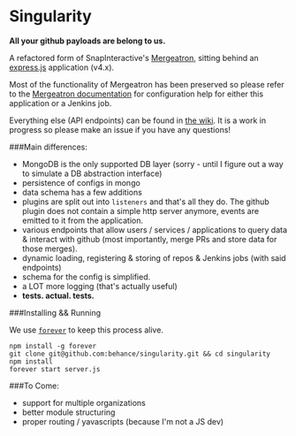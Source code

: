 Singularity
===========

**All your github payloads are belong to us.**

A refactored form of SnapInteractive's [Mergeatron](https://github.com/SnapInteractive/mergeatron), sitting behind an [express.js](https://github.com/visionmedia/express) application (v4.x).

Most of the functionality of Mergeatron has been preserved so please refer to the [Mergeatron documentation](https://github.com/SnapInteractive/mergeatron#configuring-mergeatron) for configuration help for either this application or a Jenkins job.

Everything else (API endpoints) can be found in [the wiki](https://github.com/behance/singularity/wiki/API-Specs). It is a work in progress so please make an issue if you have any questions!

###Main differences:

- MongoDB is the only supported DB layer (sorry - until I figure out a way to simulate a DB abstraction interface)
- persistence of configs in mongo
- data schema has a few additions
- plugins are split out into `listeners` and that's all they do. The github plugin does not contain a simple http server anymore, events are emitted to it from the application.
- various endpoints that allow users / services / applications to query data & interact with github (most importantly, merge PRs and store data for those merges).
- dynamic loading, registering & storing of repos & Jenkins jobs (with said endpoints)
- schema for the config is simplified.
- a LOT more logging (that's actually useful)
- **tests. actual. tests.**

###Installing && Running

We use [`forever`](https://github.com/nodejitsu/forever) to keep this process alive.

```
npm install -g forever
git clone git@github.com:behance/singularity.git && cd singularity
npm install
forever start server.js
```

###To Come:

- support for multiple organizations
- better module structuring
- proper routing / yavascripts (because I'm not a JS dev)
